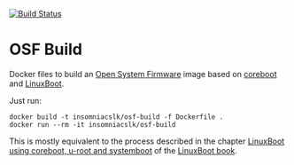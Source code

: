 [![Build Status](https://www.travis-ci.org/insomniacslk/osf-build.svg?branch=master)](https://www.travis-ci.org/insomniacslk/osf-build)

# OSF Build

Docker files to build an [Open System Firmware](https://www.opencompute.org/projects/open-system-firmware) image based on [coreboot](https://coreboot.org) and [LinuxBoot](https://linuxboot.org).

Just run:
```
docker build -t insomniacslk/osf-build -f Dockerfile .
docker run --rm -it insomniacslk/osf-build
```

This is mostly equivalent to the process described in the chapter
[LinuxBoot using coreboot, u-root and systemboot](https://github.com/linuxboot/book/blob/master/coreboot.u-root.systemboot/README.md)
of the [LinuxBoot book](https://github.com/linuxboot/book).
